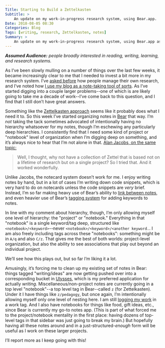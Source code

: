 ```yaml
---
Title: Starting to Build a Zettelkasten
Subtitle: >
    An update on my work-in-progress research system, using Bear.app.
Date: 2018-08-05 08:30
Categories: Blog
Tags: [writing, research, Zettelkasten, notes]
Summary: >
    An update on my work-in-progress research system, using Bear.app as a tool for the Zettelkasten system--with some comments on how I’m doing this, and why.
---
```


<i><b>Assumed Audience:</b> people broadly interested in reading, writing, learning, and research systems.</i>

As I’ve been slowly mulling on a number of things over the last few weeks, it became increasingly clear to me that I needed to invest a bit more in my research system. I’ve [asked before](https://www.chriskrycho.com/2017/how-do-you-manage-your-research-notes.html) how people manage their own research, and I’ve noted how [I use my blog as a note-taking tool of sorts](https://www.chriskrycho.com/2018/blog-as-note-taking-tool.html). As I’ve started digging into a couple larger problems--one of which is are likely going to take me a decade of work--I’ve come back to this question, and I find that I still don’t have great answers.

Something like the [Zettelkasten approach](https://zettelkasten.de) seems like it probably does what I need it to. So this week I’ve started organizing notes in [Bear](https://bear.app) that way. I’m *not* taking the tack sometimes advocated of intentionally having no hierarchy whatsoever for my notes, though I’m eschewing any particularly deep hierarchies. I consistently find that I need some kind of project or "notebook" level of organization when I’m digging deep on something, and it’s always nice to hear that I’m not alone in that. [Alan Jacobs, on the same topic:](https://blog.ayjay.org/my-zettelkasten/)

> Well, I thought, why not have a collection of Zettel that is based not on a lifetime of research but on a single project? So I tried that. And it worked wonderfully.

Unlike Jacobs, the notecard system doesn’t work for me. I enjoy writing notes by hand, but in a lot of cases I’m writing down code snippets, which is very hard to do on notecards unless the code snippets are *very* brief.  Instead, I’m so far making heavy use of Bear’s ability to [link between notes](https://bear.app/faq/Tags%20&%20Linking/How%20to%20link%20notes%20together/), and even heavier use of Bear’s [tagging system](https://bear.app/faq/Tags%20&%20Linking/Nested%20Tags/) for adding keywords to notes.

In line with my comment about hierarchy, though, I’m only allowing myself one level of hierarchy: the "project" or "notebook." Everything in that "notebook" is a single keyword/tag deep, structured like `<notebook>/<keyword>`--never `<notebook>/<keyword>/<another keyword.`. I am also freely including tags across these "notebooks": something might be in `A/q` and also `C/z`. That gives me the best of both worlds: project-level organization, but also the ability to see associations that play out beyond an individual project.

We’ll see how this plays out, but so far I’m liking it a lot.

Amusingly, it’s forcing me to clean up my existing set of notes in Bear: things tagged "writing/ideas" are now getting pushed over into a corresponding bucket in [Ulysses](https://ulysses.app), which is my preferred application for actually *writing*. Miscellaneous/non-project notes are currently going in a top level "notebook"--a top level tag in Bear--called `z` (for Zettelkasten). Under it I have things like `z/pedagogy`, but once again, I’m intentionally allowing myself only one level of nesting here. I am still [logging my work](https://www.chriskrycho.com/2018/just-write-down-what-you-do.html) in a work tag. And I also have notebooks for things like food, gift ideas, etc., since Bear is currently my go-to notes app. (This is part of what forced me to the project/notebook mentality in the first place: having dozens of top-level tags in that sidebar was just going to break my brain.) But hopefully having all these notes around and in a just-structured-*enough* form will be useful as I work on these larger projects. 

I’ll report more as I keep going with this!